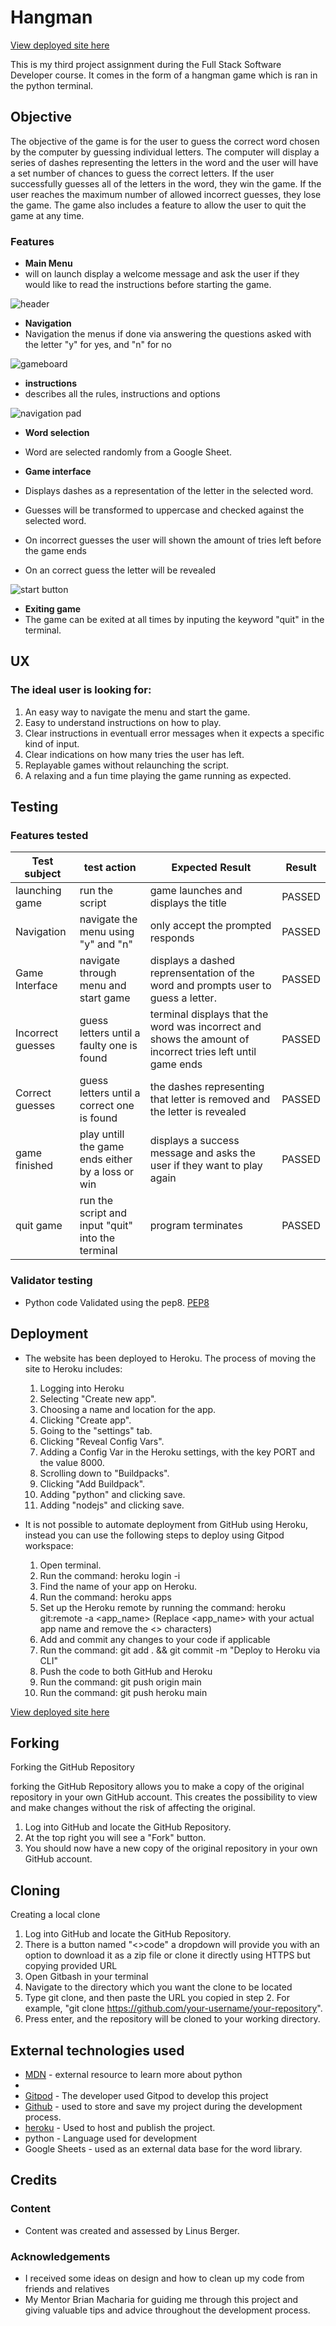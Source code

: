 # Hangman

[View deployed site here](https://linber93.github.io/escapeTheBuilding/)

This is my third project assignment during the Full Stack Software Developer course. It comes in the form of a hangman game which is ran in the python terminal.

## Objective

The objective of the game is for the user to guess the correct word chosen by the computer by guessing individual letters. The computer will display a series of dashes representing the letters in the word and the user will have a set number of chances to guess the correct letters. If the user successfully guesses all of the letters in the word, they win the game. If the user reaches the maximum number of allowed incorrect guesses, they lose the game. The game also includes a feature to allow the user to quit the game at any time.


### Features

- __Main Menu__
 - will on launch display a welcome message and ask the user if they would like to
   read the instructions before starting the game.

![header](https://github.com/Linber93/escapeTheBuilding/blob/main/assets/readme/escape-the-building-header.png)

- __Navigation__
 - Navigation the menus if done via answering the questions asked with the letter "y" for yes, and "n" for no

![gameboard](https://github.com/Linber93/escapeTheBuilding/blob/main/assets/readme/escape-the-building-gameboard.png)

- __instructions__
 - describes all the rules, instructions and options

![navigation pad](https://github.com/Linber93/escapeTheBuilding/blob/main/assets/readme/escape-the-building-navigation.png)

- __Word selection__
 - Word are selected randomly from a Google Sheet.

- __Game interface__
 - Displays dashes as a representation of the letter in the selected word.
 - Guesses will be transformed to uppercase and checked against the selected word.
 - On incorrect guesses the user will shown the amount of tries left before the game ends
 - On an correct guess the letter will be revealed

![start button](https://github.com/Linber93/escapeTheBuilding/blob/main/assets/readme/escape-the-building-start-button.png)

- __Exiting game__
 - The game can be exited at all times by inputing the keyword "quit" in the terminal.


## UX

### The ideal user is looking for:
 1. An easy way to navigate the menu and start the game.
 2. Easy to understand instructions on how to play.
 3. Clear instructions in eventuall error messages when it expects a specific kind of input.
 4. Clear indications on how many tries the user has left.
 5. Replayable games without relaunching the script.
 6. A relaxing and a fun time playing the game running as expected.




## Testing

### Features tested
| Test subject | test action | Expected Result | Result |
| ----------- | ----------- | ----------| ----------|
| launching game| run the script | game launches and displays the title | PASSED |
| Navigation | navigate the menu using "y" and "n" | only accept the prompted responds | PASSED |
| Game Interface | navigate through menu and start game | displays a dashed reprensentation of the word and prompts user to guess a letter. | PASSED |
| Incorrect guesses | guess letters until a faulty one is found | terminal displays that the word was incorrect and shows the amount of incorrect tries left until game ends | PASSED |
| Correct guesses | guess letters until a correct one is found | the dashes representing that letter is removed and the letter is revealed | PASSED |
| game finished | play untill the game ends either by a loss or win | displays a success message and asks the user if they want to play again | PASSED |
| quit game | run the script and input "quit" into the terminal | program terminates | PASSED |
### Validator testing

- Python code Validated using the pep8. [PEP8](https://pep8ci.herokuapp.com/)

## Deployment

- The website has been deployed to Heroku. The process of moving the site to Heroku includes:

  1. Logging into Heroku
  2. Selecting "Create new app".
  3. Choosing a name and location for the app.
  4. Clicking "Create app".
  5. Going to the "settings" tab.
  6. Clicking "Reveal Config Vars".
  7. Adding a Config Var in the Heroku settings, with the key PORT and the value 8000.
  8. Scrolling down to "Buildpacks".
  9. Clicking "Add Buildpack".
  10. Adding "python" and clicking save.
  11. Adding "nodejs" and clicking save.

- It is not possible to automate deployment from GitHub using Heroku, instead you can use the following steps to deploy using Gitpod workspace:

  1. Open terminal.
  2. Run the command: heroku login -i
  3. Find the name of your app on Heroku.
  4. Run the command: heroku apps
  5. Set up the Heroku remote by running the command: heroku git:remote -a <app_name> (Replace <app_name> with your actual app name and remove the <> characters)
  6. Add and commit any changes to your code if applicable
  7. Run the command: git add . && git commit -m "Deploy to Heroku via CLI"
  8. Push the code to both GitHub and Heroku
  9. Run the command: git push origin main
  10. Run the command: git push heroku main

 [View deployed site here](https://linber93.github.io/escapeTheBuilding/)

## Forking
Forking the GitHub Repository

forking the GitHub Repository allows you to make a copy of the original repository in your own GitHub account. This creates the possibility to view and make changes without the risk of affecting the original.

1. Log into GitHub and locate the GitHub Repository.
2. At the top right you will see a "Fork" button.
3. You should now have a new copy of the original repository in your own GitHub account.

## Cloning
 Creating a local clone
 1. Log into GitHub and locate the GitHub Repository.
 2. There is a button named "<>code" a dropdown will provide you with an option to download it as a zip file or clone it directly using HTTPS but copying provided URL
 3. Open Gitbash in your terminal
 4. Navigate to the directory which you want the clone to be located
 5. Type git clone, and then paste the URL you copied in step 2. For example, "git clone https://github.com/your-username/your-repository".
 6. Press enter, and the repository will be cloned to your working directory.



## External technologies used
 - [MDN](https://developer.mozilla.org/en-US/) - external resource to learn more about python
 - 
 - [Gitpod](https://www.gitpod.io/) - The developer used Gitpod to develop this project
 - [Github](https://github.com/) - used to store and save my project during the development process.
 - [heroku](https://heroku.com/) - Used to host and publish the project.
 - python - Language used for development
 - Google Sheets - used as an external data base for the word library.



## Credits
### Content
 - Content was created and assessed by Linus Berger.

### Acknowledgements
 - I received some ideas on design and how to clean up my code from friends and relatives
 - My Mentor Brian Macharia for guiding me through this project and giving valuable tips and advice throughout the development process.